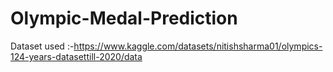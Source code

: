 # Olympic-Medal-Prediction

Dataset used :-https://www.kaggle.com/datasets/nitishsharma01/olympics-124-years-datasettill-2020/data

